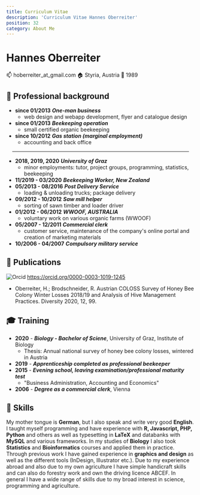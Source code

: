 ```yaml
---
title: Curriculum Vitae
description: 'Curriculum Vitae Hannes Oberreiter'
position: 32
category: About Me
---
```

# Hannes Oberreiter

:mailbox: hoberreiter_at_gmail.com
:house: Styria, Austria
:birthday: 1989

## :construction_worker: Professional background

- **since 01/2013** ***One-man business***
  - web design and webapp development, flyer and catalogue design
- **since 01/2013** ***Beekeeping operation***
  - small certified organic beekeeping
- **since 10/2012** ***Gas station (marginal employment)***
  - accounting and back office

<hr style="margin: 1rem" />

- **2018, 2019, 2020** ***University of Graz***
  - minor employments: tutor, project groups, programming, statistics, beekeeping
- **11/2019 - 03/2020** ***Beekeeping Worker, New Zealand***
- **05/2013 - 08/2016** ***Post Delivery Service***
  - loading & unloading trucks; package delivery
- **09/2012 - 10/2012** ***Saw mill helper***
  - sorting of sawn timber and loader driver
- **01/2012 - 06/2012** ***WWOOF, AUSTRALIA***
  - voluntary work on various organic farms (WWOOF)
- **05/2007 - 12/2011** ***Commercial clerk***
  - customer service, maintenance of the company's online portal and creation of marketing materials
- **10/2006 - 04/2007** ***Compulsory military service***

## :paperclip: Publications

<div>
<img alt="Orcid" src="/img/orcid.png" class="inline" style="margin-top: 0rem; margin-bottom: 0rem;" /> <a class="inline" href=https://orcid.org/0000-0003-1019-1245> https://orcid.org/0000-0003-1019-1245</a>
</div>

- Oberreiter, H.; Brodschneider, R. Austrian COLOSS Survey of Honey Bee Colony Winter Losses 2018/19 and Analysis of Hive Management Practices. Diversity 2020, 12, 99.

## :mortar_board: Training

- **2020** - ***Biology - Bachelor of Sciene***, University of Graz, Institute of Biology
  - Thesis: Annual national survey of honey bee colony losses, wintered in Austria
- **2019** - ***Apprenticeship completed as professional beekeeper***
- **2015** - ***Evening school, leaving examination/professional maturity test***
  - "Business Administration, Accounting and Economics"
- **2006** - ***Degree as a commercial clerk***, Vienna

## :memo: Skills

My mother tongue is **German**, but I also speak and write very good **English**. I taught myself programming and have experience with **R, Javascript, PHP, Python** and others as well as typesetting in **LaTeX** and databanks with **MySQL** and various frameworks. In my studies of **Biology** I also took **Statistics** and **Bioinformatics** courses and applied them in practice. Through previous work I have gained experience in **graphics and design** as well as the different tools (InDesign, Illustrator etc.). Due to my experience abroad and also due to my own agriculture I have simple handicraft skills and can also do forestry work and own the driving licence ABCEF. In general I have a wide range of skills due to my broad interest in science, programming and agriculture.